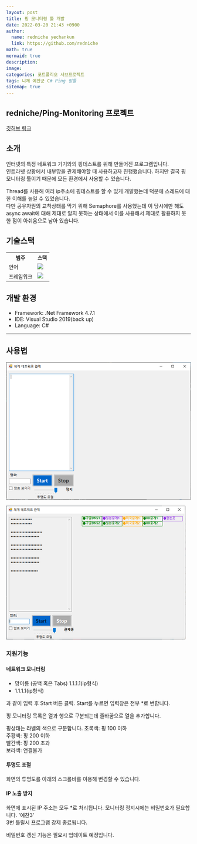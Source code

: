```yaml
---
layout: post
title: 핑 모니터링 툴 개발
date: 2022-03-20 21:43 +0900
author:
  name: redniche yechankun
  link: https://github.com/redniche
math: true
mermaid: true
description:
image:
categories: 포트폴리오 서브프로젝트
tags: 니체 예찬군 C# Ping 핑툴
sitemap: true
---
```


## redniche/Ping-Monitoring 프로젝트

[깃허브 링크](https://github.com/redniche/Ping-Monitoring)

## 소개

인터넷의 특정 네트워크 기기와의 핑테스트를 위해 만들어진 프로그램입니다.  
인트라넷 상황에서 내부망을 관제해야할 때 사용하고자 진행했습니다. 하지만 결국 핑 모니터링 툴이기 때문에 모든 환경에서 사용할 수 있습니다.

Thread를 사용해 여러 ip주소에 핑테스트를 할 수 있게 개발했는데 덕분에 스레드에 대한 이해를 높일 수 있었습니다.  
다만 공유자원의 교착상태를 막기 위해 Semaphore를 사용했는데 이 당시에만 해도 async await에 대해 제대로 알지 못하는 상태에서 이를 사용해서 제대로 활용하지 못한 점이 아쉬움으로 남아 있습니다.

## 기술스택

<table>
    <tr>
        <th>범주</th>    
        <th>스택</th>
    </tr>
    <tr>
        <td>언어</td>
        <td><img src="https://img.shields.io/badge/C%23-007ACC?style=flat&logo=CSharp&logoColor=white"></td>
    </tr>
    <tr>
        <td>프레임워크</td>
        <td><img src="https://img.shields.io/badge/.Net Framework-007ACC?style=flat&logo=DotNet&logoColor=white"></td>
    </tr>
</table>

## 개발 환경

- Framework: .Net Framework 4.7.1
- IDE: Visual Studio 2019(back up)
- Language: C#

---

## 사용법

![실행](/assets/img/portfolio/subproject/핑모니터링툴/초기화면.png)

![실행](/assets/img/portfolio/subproject/핑모니터링툴/실행화면.png)

### 지원기능

#### 네트워크 모니터링

- 망이름 (공백 혹은 Tabs) 1.1.1.1(ip형식)
- 1.1.1.1(ip형식)

과 같이 입력 후 Start 버튼 클릭. Start를 누르면 입력창은 전부 \*로 변합니다.

핑 모니터링 목록은 열과 행으로 구분되는데 줄바꿈으로 열을 추가합니다.

핑상태는 라벨의 색으로 구분합니다.
초록색: 핑 100 이하  
주황색: 핑 200 이하  
빨간색: 핑 200 초과  
보라색: 연결불가

#### 투명도 조절

화면의 투명도를 아래의 스크롤바를 이용해 변경할 수 있습니다.

#### IP 노출 방지

화면에 표시된 IP 주소는 모두 \*로 처리됩니다.
모니터링 정지시에는 비밀번호가 필요합니다. '예찬3'  
3번 틀릴시 프로그램 강제 종료됩니다.

비밀번호 갱신 기능은 필요시 업데이트 예정입니다.

